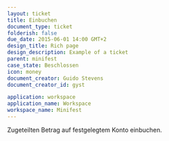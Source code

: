 ```yaml
---
layout: ticket
title: Einbuchen
document_type: ticket
folderish: false
due_date: 2015-06-01 14:00 GMT+2
design_title: Rich page
design_description: Example of a ticket
parent: minifest
case_state: Beschlossen
icon: money
document_creator: Guido Stevens
document_creator_id: gyst

application: workspace
application_name: Workspace
workspace_name: Minifest
---
```


Zugeteilten Betrag auf festgelegtem Konto einbuchen.

